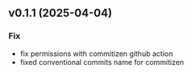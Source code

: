 ## v0.1.1 (2025-04-04)

### Fix

- fix permissions with commitizen github action
- fixed conventional commits name for commitizen

